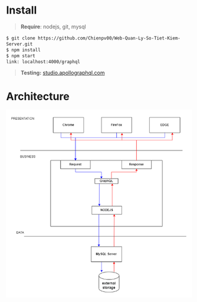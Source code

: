 # Install
>**Require**: nodejs, git, mysql
```
$ git clone https://github.com/Chienpv00/Web-Quan-Ly-So-Tiet-Kiem-Server.git
$ npm install
$ npm start
link: localhost:4000/graphql
```
>**Testing:** [studio.apollographql.com](https://studio.apollographql.com/)

# Architecture

![](./public/Ki%E1%BA%BFn%20tr%C3%BAc%20h%E1%BB%87%20th%E1%BB%91ng.drawio.png)